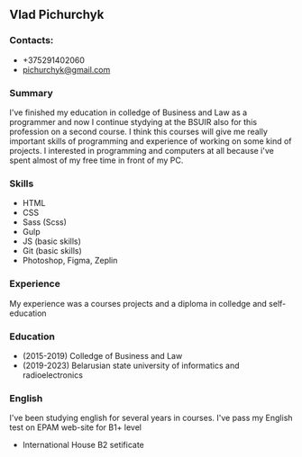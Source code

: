 ## Vlad Pichurchyk
### Contacts: 
* +375291402060 
* pichurchyk@gmail.com

### Summary 
I've finished my education in colledge of Business and Law as a programmer and now I continue stydying at the BSUIR also for this profession on a second course.
I think this courses will give me really important skills of programming and experience of working on some kind of projects.
I interested in programming and computers at all because i've spent almost of my free time in front of my PC.
### Skills
* HTML
* CSS
* Sass (Scss)
* Gulp
* JS (basic skills)
* Git (basic skills)
* Photoshop, Figma, Zeplin

### Experience
My experience was a courses projects and a diploma in colledge and self-education
### Education
* (2015-2019) Colledge of Business and Law
* (2019-2023) Belarusian state university of informatics and radioelectronics

### English 
I've been studying english for several years in courses. I've pass my English test on EPAM web-site for B1+ level
* International House B2 setificate
